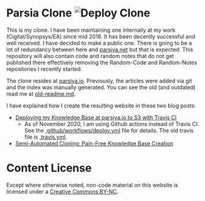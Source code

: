 # Parsia Clone ![Deploy Clone](https://github.com/parsiya/parsia-clone/workflows/Deploy%20Blog/badge.svg)
This is my clone. I have been maintaining one internally at my work
(Cigital/Synopsys/EA) since mid 2016. It has been decently successful and well
received. I have decided to make a public one. There is going to be a lot of
redundancy between here and [parsiya.net][parsiya-net] but that is expected.
This repository will also contain code and random notes that do not get
published there effectively removing the Random-Code and Random-Notes
repositories I recently started.

The clone resides at [parsiya.io][parsiya-io]. Previously, the articles were
added via git and the index was manually generated. You can see the old (and
outdated) read me at [old-readme.md](Old-READMD.md).

I have explained how I create the resulting website in these two blog posts:

- [Deploying my Knowledge Base at parsiya.io to S3 with Travis CI](https://parsiya.net/blog/2018-04-24-deploying-my-knowledge-base-at-parsiya.io-to-s3-with-travis-ci/)
    - As of November 2020, I am using Github actions instead of Travis CI. See
      the [.github/workflows/deploy.yml](.github/workflows/deploy.yml) file for
      details. The old travis file is [.travis.yml](.travis.yml).
- [Semi-Automated Cloning: Pain-Free Knowledge Base Creation](https://parsiya.net/blog/2018-04-24-semi-automated-cloning-pain-free-knowledge-base-creation/)

# Content License
Except where otherwise noted, non-code material on this website is licensed under
a <a rel="license"  target="_blank" href="https://creativecommons.org/licenses/by-nc/4.0/">Creative Commons BY-NC</a>.

<!-- Links -->
[parsiya-net]: https://parsiya.net
[parsiya-io]: http://parsiya.io

